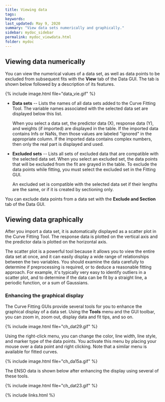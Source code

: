 ```yaml
---
title: Viewing data
tags:
keywords:
last_updated: May 9, 2020
summary: "View data sets numerically and graphically."
sidebar: mydoc_sidebar
permalink: mydoc_viewdata.html
folder: mydoc
---
```

## Viewing data numerically
You can view the numerical values of a data set, as well as data points to be excluded from subsequent fits with the **View** tab of the Data GUI. The tab is shown below followed by a description of its features.

{% include image.html file="data_vie.gif" %}

* **Data sets** -- Lists the names of all data sets added to the Curve Fitting Tool. The variable names associated with the selected data set are displayed below this list.

	When you select a data set, the predictor data (X), response data (Y), and weights (if imported) are displayed in the table. If the imported data contains Infs or NaNs, then those values are labeled "ignored" in the appropriate column. If the imported data contains complex numbers, then only the real part is displayed and used.

* **Excluded sets** -- Lists all sets of excluded data that are compatible with the selected data set. When you select an excluded set, the data points that will be excluded from the fit are grayed in the table. To exclude the data points while fitting, you must select the excluded set in the Fitting GUI.

	An excluded set is compatible with the selected data set if their lengths are the same, or if it is created by sectioning only.

You can exclude data points from a data set with the **Exclude and Section** tab of the Data GUI.

## Viewing data graphically
After you import a data set, it is automatically displayed as a scatter plot in the Curve Fitting Tool. The response data is plotted on the vertical axis and the predictor data is plotted on the horizontal axis.

The scatter plot is a powerful tool because it allows you to view the entire data set at once, and it can easily display a wide range of relationships between the two variables. You should examine the data carefully to determine if preprocessing is required, or to deduce a reasonable fitting approach. For example, it's typically very easy to identify outliers in a scatter plot, and to determine if the data can be fit by a straight line, a periodic function, or a sum of Gaussians.

### Enhancing the graphical display
The Curve Fitting GUIs provide several tools for you to enhance the graphical display of a data set. Using the **Tools** menu and the GUI toolbar, you can zoom in, zoom out, display data and fit tips, and so on.

{% include image.html file="ch_dat29.gif" %}

Using the right-click menu, you can change the color, line width, line style, and marker type of the data points. You activate this menu by placing your mouse over a data point and right clicking. Note that a similar menu is available for fitted curves.

{% include image.html file="ch_da15a.gif" %}

The ENSO data is shown below after enhancing the display using several of these tools.

{% include image.html file="ch_dat23.gif" %}

{% include links.html %}
